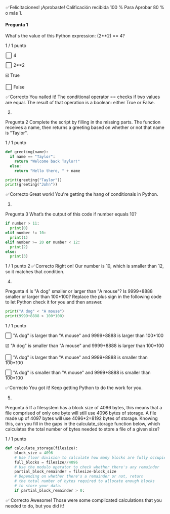  ✅ Felicitaciones! ¡Aprobaste!
Calificación recibida 100 %
Para Aprobar 80 % o más
1.
#### Pregunta 1
What's the value of this Python expression: (2**2) == 4?

1 / 1 punto

 ⬜  4


 ⬜  2**2


☑️ True


 ⬜  False

 ✅ Correcto
    You nailed it! The conditional operator == checks if two values are equal. The result of that operation is a boolean: either True or False.

2.
Pregunta 2
Complete the script by filling in the missing parts. The function receives a name, then returns a greeting based on whether or not that name is "Taylor".

1 / 1 punto
``` PYTHON
def greeting(name):
  if name == "Taylor":
    return "Welcome back Taylor!"
  else:
    return "Hello there, " + name

print(greeting("Taylor"))
print(greeting("John"))
``` 
 ✅ Correcto
    Great work! You're getting the hang of conditionals in Python.

3.
Pregunta 3
What’s the output of this code if number equals 10?

``` PYTHON
if number > 11: 
  print(0)
elif number != 10:
  print(1)
elif number >= 20 or number < 12:
  print(2)
else:
  print(3)
``` 
1 / 1 punto
2
✅ Correcto
Right on! Our number is 10, which is smaller than 12, so it matches that condition.

4.
Pregunta 4
Is "A dog" smaller or larger than "A mouse"? Is 9999+8888 smaller or larger than 100*100? Replace the plus sign in the following code to let Python check it for you and then answer. 

``` PYTHON
print("A dog" < "A mouse")
print(9999+8888 > 100*100)
``` 

1 / 1 punto

⬜  "A dog" is larger than "A mouse" and 9999+8888 is larger than 100*100


☑️  "A dog" is smaller than "A mouse" and 9999+8888 is larger than 100*100


⬜  "A dog" is larger than "A mouse" and 9999+8888 is smaller than 100*100


⬜  "A dog" is smaller than "A mouse" and 9999+8888 is smaller than 100*100

✅ Correcto
You got it! Keep getting Python to do the work for you.

5.
Pregunta 5
If a filesystem has a block size of 4096 bytes, this means that a file comprised of only one byte will still use 4096 bytes of storage. A file made up of 4097 bytes will use 4096*2=8192 bytes of storage. Knowing this, can you fill in the gaps in the calculate_storage function below, which calculates the total number of bytes needed to store a file of a given size?

1 / 1 punto
``` PYTHON
def calculate_storage(filesize):
    block_size = 4096
    # Use floor division to calculate how many blocks are fully occupied
    full_blocks = filesize//4096
    # Use the modulo operator to check whether there's any remainder
    partial_block_remainder = filesize-block_size
    # Depending on whether there's a remainder or not, return
    # the total number of bytes required to allocate enough blocks
    # to store your data.
    if partial_block_remainder > 0:
```

 ✅ Correcto
Awesome! Those were some complicated calculations that you
needed to do, but you did it!
